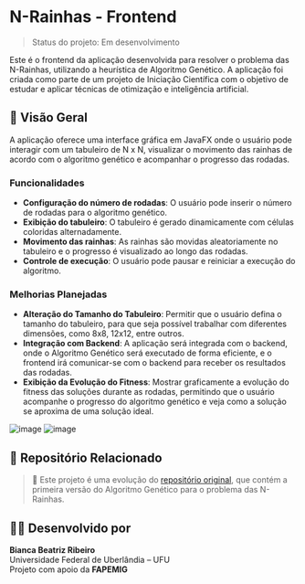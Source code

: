 # N-Rainhas - Frontend

> Status do projeto: Em desenvolvimento

Este é o frontend da aplicação desenvolvida para resolver o problema das N-Rainhas, utilizando a heurística de Algoritmo Genético. A aplicação foi criada como parte de um projeto de Iniciação Científica com o objetivo de estudar e aplicar técnicas de otimização e inteligência artificial.

## 📌 Visão Geral

A aplicação oferece uma interface gráfica em JavaFX onde o usuário pode interagir com um tabuleiro de N x N, visualizar o movimento das rainhas de acordo com o algoritmo genético e acompanhar o progresso das rodadas.

### Funcionalidades

- **Configuração do número de rodadas**: O usuário pode inserir o número de rodadas para o algoritmo genético.
- **Exibição do tabuleiro**: O tabuleiro é gerado dinamicamente com células coloridas alternadamente.
- **Movimento das rainhas**: As rainhas são movidas aleatoriamente no tabuleiro e o progresso é visualizado ao longo das rodadas.
- **Controle de execução**: O usuário pode pausar e reiniciar a execução do algoritmo.

### Melhorias Planejadas

- **Alteração do Tamanho do Tabuleiro**: Permitir que o usuário defina o tamanho do tabuleiro, para que seja possível trabalhar com diferentes dimensões, como 8x8, 12x12, entre outros.
- **Integração com Backend**: A aplicação será integrada com o backend, onde o Algoritmo Genético será executado de forma eficiente, e o frontend irá comunicar-se com o backend para receber os resultados das rodadas.
- **Exibição da Evolução do Fitness**: Mostrar graficamente a evolução do fitness das soluções durante as rodadas, permitindo que o usuário acompanhe o progresso do algoritmo genético e veja como a solução se aproxima de uma solução ideal.


![image](https://github.com/user-attachments/assets/e9c14929-9307-44f9-984d-d6eb143226f7)
![image](https://github.com/user-attachments/assets/120fa6c3-e20b-48cd-96ee-26d89d57cae8)

## 📎 Repositório Relacionado

> 🔗 Este projeto é uma evolução do [repositório original](https://github.com/brbiancr/NRainhas), que contém a primeira versão do Algoritmo Genético para o problema das N-Rainhas.

## 👩‍💻 Desenvolvido por

**Bianca Beatriz Ribeiro**  
Universidade Federal de Uberlândia – UFU  
Projeto com apoio da **FAPEMIG**

